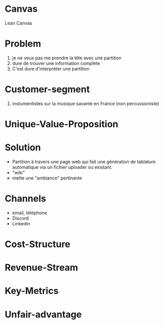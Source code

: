 # Canvas
Lean Canvas

# Problem
1. je ne veux pas me prendre la tête avec une partition
1. dure de trouver  une information complète
1. C'est dure d'interprèter une partition

# Customer-segment
1. instumentistes sur la musique savante en France (non percussioniste)

# Unique-Value-Proposition


# Solution
- Partition à travers une page web qui fait une génération de tablature automatique via un fichier uploader ou existant. 
- "wiki"
- mette une "ambiance" pertinante

# Channels
- email, téléphone
- Discord
- Linkedin

# Cost-Structure

# Revenue-Stream

# Key-Metrics

# Unfair-advantage
